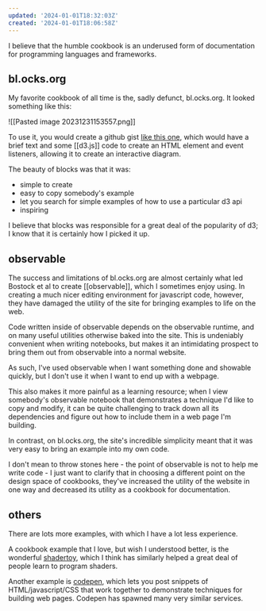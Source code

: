 ```yaml
---
updated: '2024-01-01T18:32:03Z'
created: '2024-01-01T18:06:58Z'
---
```

I believe that the humble cookbook is an underused form of documentation for programming languages and frameworks.

## bl.ocks.org

My favorite cookbook of all time is the, sadly defunct, bl.ocks.org. It looked something like this:

![[Pasted image 20231231153557.png]]

To use it, you would create a github gist [like this one](https://gist.github.com/mbostock/5249328), which would have a brief text and some [[d3.js]] code to create an HTML element and event listeners, allowing it to create an interactive diagram.

The beauty of blocks was that it was:

- simple to create
- easy to copy somebody's example
- let you search for simple examples of how to use a particular d3 api
- inspiring

I believe that blocks was responsible for a great deal of the popularity of d3; I know that it is certainly how I picked it up.

## observable

The success and limitations of bl.ocks.org are almost certainly what led Bostock et al to create [[observable]], which I sometimes enjoy using. In creating a much nicer editing environment for javascript code, however, they have damaged the utility of the site for bringing examples to life on the web. 

Code written inside of observable depends on the observable runtime, and on many useful utilities otherwise baked into the site. This is undeniably convenient when writing notebooks, but makes it an intimidating prospect to bring them out from observable into a normal website.

As such, I've used observable when I want something done and showable quickly, but I don't use it when I want to end up with a webpage.

This also makes it more painful as a learning resource; when I view somebody's observable notebook that demonstrates a technique I'd like to copy and modify, it can be quite challenging to track down all its dependencies and figure out how to include them in a web page I'm building.

In contrast, on bl.ocks.org, the site's incredible simplicity meant that it was very easy to bring an example into my own code.

I don't mean to throw stones here - the point of observable is not to help me write code - I just want to clarify that in choosing a different point on the design space of cookbooks, they've increased the utility of the website in one way and decreased its utility as a cookbook for documentation.

## others

There are lots more examples, with which I have a lot less experience.

A cookbook example that I love, but wish I understood better, is the wonderful [shadertoy](https://www.shadertoy.com/view/XsXXDB), which I think has similarly helped a great deal of people learn to program shaders.

Another example is [codepen](https://codepen.io/), which lets you post snippets of HTML/javascript/CSS that work together to demonstrate techniques for building web pages. Codepen has spawned many very similar services.

